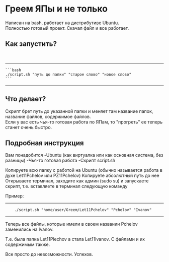 <h1>Греем ЯПы и не только</h1>
Написан на bash, работает на дистрибутиве Ubuntu. <br>
Полностью готовый проект. Скачал файл и все работает.

<h2>Как запустить?</h2><br>

---
    ```bash
    ./script.sh "путь до папки" "старое слово" "новое слово"
    ```
---

<h2>Что делает?</h2>
Скрипт брет путь до указанной папки и меняет там название папок, название файлов, содержимое файлов.<br>
Если у вас есть чья-то готовая работа по ЯПам, то "прогреть" ее теперь станет очень быстро. 

<h2>Подробная инструкция</h2>
Вам понадобится
-Ubuntu (как виртуалка или как основная система, без разницы)
-Чья-то готовая работа
-Скрипт script.sh

Копируете всю папку с работой на Ubuntu (обычно называется работа в духе Let11Pchelov или PZ11Pchelov)
Копируете абсолютный путь до нее
Открываете терминал, заходите как админ (sudo su) и запускаете скрипт, т.e. вставляете в терминал следующую команду

Пример:

---
        ./script.sh "home/user/Greem/Let11Pchelov" "Pchelov" "Ivanov"
---

Теперь все файлы, которые имели в своем названии Pchelov заменились на Ivanov.

Т.е. была папка Let11Plechov а стала Let11Ivanov. С файлами и их содержимым также.

Все просто до невозможности. Успехов.
